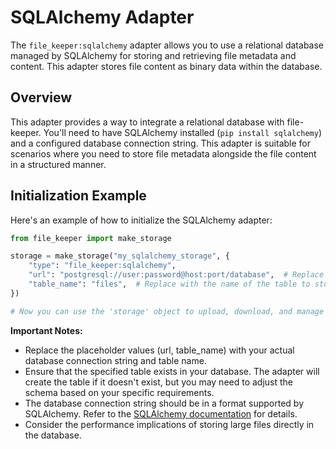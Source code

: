# SQLAlchemy Adapter

The `file_keeper:sqlalchemy` adapter allows you to use a relational database managed by SQLAlchemy for storing and retrieving file metadata and content. This adapter stores file content as binary data within the database.

## Overview

This adapter provides a way to integrate a relational database with file-keeper. You'll need to have SQLAlchemy installed (`pip install sqlalchemy`) and a configured database connection string.  This adapter is suitable for scenarios where you need to store file metadata alongside the file content in a structured manner.

## Initialization Example

Here's an example of how to initialize the SQLAlchemy adapter:

```python
from file_keeper import make_storage

storage = make_storage("my_sqlalchemy_storage", {
    "type": "file_keeper:sqlalchemy",
    "url": "postgresql://user:password@host:port/database",  # Replace with your database connection string
    "table_name": "files",  # Replace with the name of the table to store files
})

# Now you can use the 'storage' object to upload, download, and manage files.
```

**Important Notes:**

*   Replace the placeholder values (url, table\_name) with your actual database connection string and table name.
*   Ensure that the specified table exists in your database. The adapter will create the table if it doesn't exist, but you may need to adjust the schema based on your specific requirements.
*   The database connection string should be in a format supported by SQLAlchemy.  Refer to the [SQLAlchemy documentation](https://www.sqlalchemy.org/core/connections.html) for details.
*   Consider the performance implications of storing large files directly in the database.
